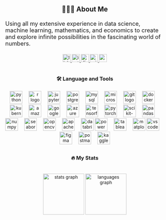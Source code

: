 <h2 align="center">👨🏻‍💻 About Me</h2>

###

<p align="left" style="font-size:18px;">
Using all my extensive experience in data science, machine learning, mathematics, and economics to create and explore infinite possibilities in the fascinating world of numbers.
</p>


###

<div align="center">
  <a href="https://www.linkedin.com/in/bertsmz/" target="_blank">
    <img src="https://img.shields.io/static/v1?message=LinkedIn&logo=linkedin&label=&color=0077B5&logoColor=white&labelColor=&style=for-the-badge" height="25" alt="linkedin logo"  />
  </a>
  <a href="https://www.instagram.com/bertsmzs/" target="_blank">
    <img src="https://img.shields.io/static/v1?message=Instagram&logo=instagram&label=&color=E4405F&logoColor=white&labelColor=&style=for-the-badge" height="25" alt="instagram logo"  />
  </a>
  <a href=".com/users/717936969149055017" target="_blank">
    <img src="https://img.shields.io/static/v1?message=Discord&logo=discord&label=&color=7289DA&logoColor=white&labelColor=&style=for-the-badge" height="25" alt="discord logo"  />
  </a>
  <a href="lumatizerh@hotmail.com" target="_blank">
    <img src="https://img.shields.io/static/v1?message=Outlook&logo=microsoft-outlook&label=&color=0078D4&logoColor=white&labelColor=&style=for-the-badge" height="25" alt="microsoft-outlook logo"  />
  </a>
  <a href="lumatizerh@gmail.com" target="_blank">
    <img src="https://img.shields.io/static/v1?message=Gmail&logo=gmail&label=&color=D14836&logoColor=white&labelColor=&style=for-the-badge" height="25" alt="gmail logo"  />
  </a>
</div>

###

<h1 align="left"></h1>

###

<h3 align="center">🛠 Language and Tools</h3>

###

<div align="center">
  <!-- Programming Languages and Environments -->
  <img src="https://cdn.jsdelivr.net/gh/devicons/devicon/icons/python/python-original.svg" height="40" alt="python logo" title="Python"/>
  <img width="12" />
  <img src="https://cdn.jsdelivr.net/gh/devicons/devicon/icons/r/r-original.svg" height="40" alt="r logo" title="R"/>
  <img width="12" />
  <img src="https://user-images.githubusercontent.com/25181517/183914128-3fc88b4a-4ac1-40e6-9443-9a30182379b7.png" height="40" alt="jupyter logo" title="Jupyter"/>
  <img width="12" />

  <!-- Databases -->
  <img src="https://cdn.jsdelivr.net/gh/devicons/devicon/icons/postgresql/postgresql-original.svg" height="40" alt="postgresql logo" title="PostgreSQL"/>
  <img width="12" />
  <img src="https://cdn.simpleicons.org/mysql/4479A1" height="40" alt="mysql logo" title="MySQL"/>
  <img width="12" />
  <img src="https://cdn.jsdelivr.net/gh/devicons/devicon/icons/microsoftsqlserver/microsoftsqlserver-plain.svg" height="40" alt="microsoftsqlserver logo" title="Microsoft SQL Server"/>
  <img width="12" />

  <!-- Version Control and Containers -->
  <img src="https://cdn.simpleicons.org/git/F05032" height="40" alt="git logo" title="Git"/>
  <img width="12" />
  <img src="https://cdn.simpleicons.org/docker/2496ED" height="40" alt="docker logo" title="Docker"/>
  <img width="12" />
  <img src="https://cdn.simpleicons.org/kubernetes/326CE5" height="40" alt="kubernetes logo" title="Kubernetes"/>
  <img width="12" />

  <!-- Cloud Providers -->
  <img src="https://skillicons.dev/icons?i=aws" height="40" alt="amazonwebservices logo" title="AWS"/>
  <img width="12" />
  <img src="https://cdn.simpleicons.org/googlecloud/4285F4" height="40" alt="googlecloud logo" title="Google Cloud"/>
  <img width="12" />
  <img src="https://cdn.jsdelivr.net/gh/devicons/devicon/icons/azure/azure-original.svg" height="40" alt="azure logo" title="Azure"/>
  <img width="12" />

  <!-- Data Science and Machine Learning Tools -->
  <img src="https://cdn.simpleicons.org/tensorflow/FF6F00" height="40" alt="tensorflow logo" title="TensorFlow"/>
  <img width="12" />
  <img src="https://cdn.simpleicons.org/pytorch/EE4C2C" height="40" alt="pytorch logo" title="PyTorch"/>
  <img width="12" />
  <img src="https://upload.wikimedia.org/wikipedia/commons/0/05/Scikit_learn_logo_small.svg" height="40" alt="scikit-learn logo" title="Scikit-Learn"/>
  <img width="12" />
  <img src="https://cdn.jsdelivr.net/gh/devicons/devicon/icons/pandas/pandas-original.svg" height="40" alt="pandas logo" title="Pandas"/>
  <img width="12" />
  <img src="https://cdn.simpleicons.org/numpy/013243" height="40" alt="numpy logo" title="NumPy"/>
  <img width="12" />
  <img src="https://seaborn.pydata.org/_images/logo-mark-lightbg.svg" height="40" alt="seaborn logo" title="Seaborn"/>
  <img width="12" />
  <img src="https://cdn.jsdelivr.net/gh/devicons/devicon/icons/opencv/opencv-original.svg" height="40" alt="opencv logo" title="OpenCV"/>
  <img width="12" />
  <img src="https://user-images.githubusercontent.com/25181517/184357834-eba1eee1-6074-4b9c-8ed3-5373868096cc.png" height="40" alt="apache spark logo" title="Apache Spark"/>
  <img width="12" />
  <img src="https://user-images.githubusercontent.com/25181517/197845567-86a09ca9-d96f-42c4-9ab1-8bce95ab000d.png" height="40" alt="databricks logo" title="Databricks"/>

  <!-- Visualization and BI Tools -->
  <img src="https://upload.wikimedia.org/wikipedia/commons/c/cf/New_Power_BI_Logo.svg" height="40" alt="power bi logo" title="Power BI"/>
  <img width="12" />
  <img src="https://cdn.filepicker.io/api/file/jZDILlufSOSDOkuJTZ7J" height="40" alt="tableau logo" title="Tableau"/>
  <img width="12" />
  <img src="https://upload.wikimedia.org/wikipedia/commons/thumb/8/84/Matplotlib_icon.svg/180px-Matplotlib_icon.svg.png?20150311090915" height="40" alt="matplotlib logo" title="Matplotlib"/>

  <!-- Development Tools -->
  <img src="https://cdn.jsdelivr.net/gh/devicons/devicon/icons/vscode/vscode-original.svg" height="40" alt="vscode logo" title="VSCode"/>
  <img width="12" />
  <img src="https://cdn.jsdelivr.net/gh/devicons/devicon/icons/figma/figma-original.svg" height="40" alt="figma logo" title="Figma"/>
  <img width="12" />
  <img src="https://cdn.simpleicons.org/postman/FF6C37" height="40" alt="postman logo" title="Postman"/>
  <img width="12" />
  <img src="https://cdn.jsdelivr.net/gh/devicons/devicon/icons/kaggle/kaggle-original.svg" height="40" alt="kaggle logo" title="Kaggle"/>
</div>


###

<h2 align="left"></h2>

###

<h3 align="center">🔥   My Stats</h3>

###

<br clear="both">

<div align="center">
  <img src="https://github-readme-stats.vercel.app/api?username=behw0&hide_title=false&hide_rank=false&show_icons=true&include_all_commits=true&count_private=true&disable_animations=false&theme=vue&locale=en&hide_border=false&order=1" height="130" alt="stats graph"  />
  <img src="https://github-readme-stats.vercel.app/api/top-langs?username=behw0&locale=en&hide_title=false&layout=compact&card_width=320&langs_count=5&theme=vue&hide_border=false&order=2" height="130" alt="languages graph"  />
</div>

###
